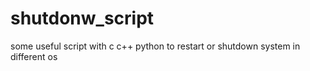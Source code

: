 # shutdonw_script
some useful script with c c++ python to restart or shutdown system in different os
